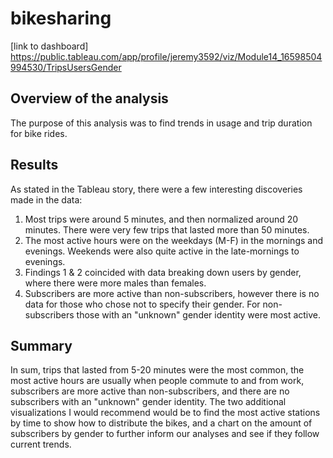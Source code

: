 # bikesharing

[link to dashboard] https://public.tableau.com/app/profile/jeremy3592/viz/Module14_16598504994530/TripsUsersGender

## Overview of the analysis
The purpose of this analysis was to find trends in usage and trip duration for bike rides. 


## Results
As stated in the Tableau story, there were a few interesting discoveries made in the data:
  1. Most trips were around 5 minutes, and then normalized around 20 minutes. There were very few trips that lasted more than 50 minutes. 
  2. The most active hours were on the weekdays (M-F) in the mornings and evenings. Weekends were also quite active in the late-mornings to evenings.
  3. Findings 1 & 2 coincided with data breaking down users by gender, where there were more males than females. 
  4. Subscribers are more active than non-subscribers, however there is no data for those who chose not to specify their gender. For non-subscribers those with
  an "unknown" gender identity were most active.
  
## Summary
In sum, trips that lasted from 5-20 minutes were the most common, the most active hours are usually when people commute to and from work, subscribers are more active than non-subscribers, and there are no subscribers with an "unknown" gender identity. The two additional visualizations I would recommend would be to find the most active stations by time to show how to distribute the bikes, and a chart on the amount of subscribers by gender to further inform our analyses and see if they follow current trends. 
